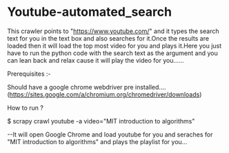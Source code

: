 # Youtube-automated_search
This crawler points to "https://www.youtube.com/" and it types the search text for you in the text box and also searches for it.Once the results are loaded then it will load the top most video for you and plays it.Here you just have to run the python code with the search text as the argument and you can lean back and relax cause it will play the video for you......


Prerequisites :-

Should have a google chrome webdriver pre installed....(https://sites.google.com/a/chromium.org/chromedriver/downloads)

How to run ?

$ scrapy crawl youtube -a video="MIT introduction to algorithms"

--It will open Google Chrome and load youtube for you and seraches for "MIT introduction to algorithms" and plays the playlist for you...
